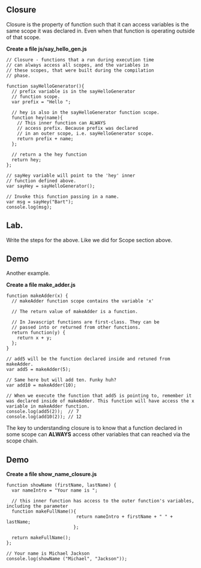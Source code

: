## Closure

Closure is the property of function such that it can access variables is the same scope it was declared in. Even when that function is operating outside of that scope.

**Create a file js/say_hello_gen.js**

```
// Closure - functions that a run during execution time
// can always access all scopes, and the variables in
// these scopes, that were built during the compilation
// phase.

function sayHelloGenerator(){
  // prefix variable is in the sayHelloGenerator
  // function scope.
  var prefix = "Hello ";

  // hey is also in the sayHelloGenerator function scope.
  function hey(name){
    // This inner function can ALWAYS
    // access prefix. Because prefix was declared
    // in an outer scope, i.e. sayHelloGenerator scope.
    return prefix + name;
  };

  // return a the hey function
  return hey;
};

// sayHey variable will point to the 'hey' inner
// function defined above.
var sayHey = sayHelloGenerator();

// Invoke this function passing in a name.
var msg = sayHey("Bart");
console.log(msg);
```
## Lab.
Write the steps for the above. Like we did for Scope section above.

## Demo
Another example.

**Create a file make_adder.js**

```
function makeAdder(x) {
  // makeAdder function scope contains the variable 'x'
  
  // The return value of makeAdder is a function.

  // In Javascript functions are first-class. They can be
  // passed into or returned from other functions.
  return function(y) {
    return x + y;
  };
}

// add5 will be the function declared inside and retuned from makeAdder.
var add5 = makeAdder(5);

// Same here but will add ten. Funky huh?
var add10 = makeAdder(10);

// When we execute the function that add5 is pointing to, remember it was declared inside of makeAdder. This function will have access the x variable in makeAdder function.
console.log(add5(2));  // 7
console.log(add10(2)); // 12
```

The key to understanding closure is to know that a function declared in some scope can **ALWAYS** access other variables that can reached via the scope chain.


## Demo

**Create a file show_name_closure.js**

```
function showName (firstName, lastName) {
  var nameIntro = "Your name is ";

  // this inner function has access to the outer function's variables, including the parameter
  function makeFullName(){ 
                          return nameIntro + firstName + " " + lastName; 
                         };

  return makeFullName(); 
};

// Your name is Michael Jackson
console.log(showName ("Michael", "Jackson"));
 
```